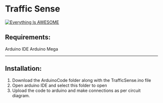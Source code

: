 # Traffic Sense
[![Everything Is AWESOME](https://img.youtube.com/vi/StTqXEQ2l-Y/0.jpg)](https://www.youtube.com/watch?v=StTqXEQ2l-Y "Everything Is AWESOME")
## Requirements:
Arduino IDE
Arduino Mega
******************************************************************************
## Installation:
1) Download the ArduinoCode folder along with the TrafficSense.ino file
2) Open arduino IDE and select this folder to open
3) Upload the code to arduino and make connections as per circuit diagram.

